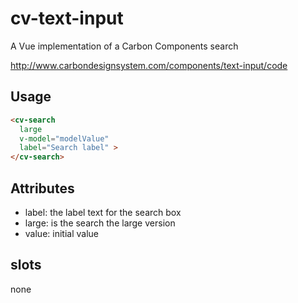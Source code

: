 # cv-text-input

A Vue implementation of a Carbon Components search

http://www.carbondesignsystem.com/components/text-input/code

## Usage

```html
<cv-search
  large
  v-model="modelValue"
  label="Search label" >
</cv-search>
```

## Attributes

- label: the label text for the search box
- large: is the search the large version
- value: initial value

## slots

none
